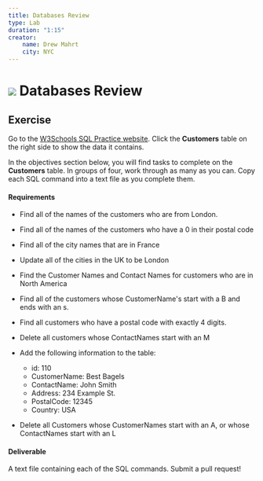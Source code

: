 ```yaml
---
title: Databases Review
type: Lab
duration: "1:15"
creator:
    name: Drew Mahrt
    city: NYC
---
```


# ![](https://ga-dash.s3.amazonaws.com/production/assets/logo-9f88ae6c9c3871690e33280fcf557f33.png) Databases Review

## Exercise

Go to the [W3Schools SQL Practice website](http://www.w3schools.com/sql/trysql.asp?filename=trysql_delete). Click the **Customers** table on the right side to show the data it contains.

In the objectives section below, you will find tasks to complete on the **Customers** table. In groups of four, work through as many as you can. Copy each SQL command into a text file as you complete them.

#### Requirements

- Find all of the names of the customers who are from London.
- Find all of the names of the customers who have a 0 in their postal code
- Find all of the city names that are in France
- Update all of the cities in the UK to be London
- Find the Customer Names and Contact Names for customers who are in North America
- Find all of the customers whose CustomerName's start with a B and ends with an s.
- Find all customers who have a postal code with exactly 4 digits.
- Delete all customers whose ContactNames start with an M
- Add the following information to the table:

    - id: 110
    - CustomerName: Best Bagels
    - ContactName: John Smith
    - Address: 234 Example St.
    - PostalCode: 12345
    - Country: USA

    
- Delete all Customers whose CustomerNames start with an A, or whose ContactNames start with an L

#### Deliverable

A text file containing each of the SQL commands.  Submit a pull request!
